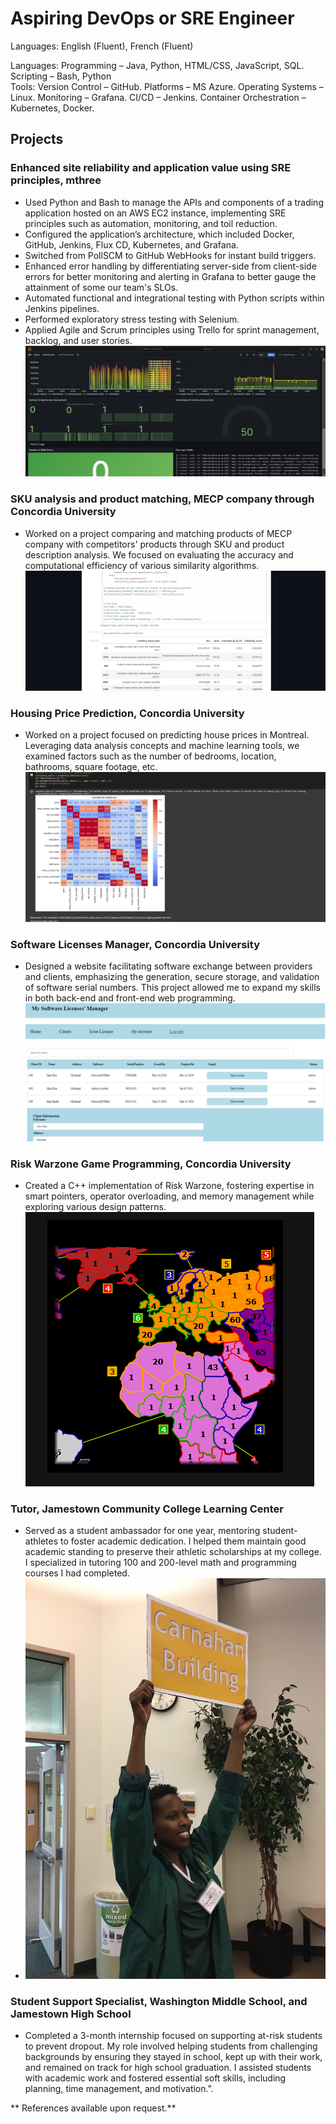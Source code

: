 # Aspiring DevOps or SRE Engineer

Languages: English (Fluent), French (Fluent)

Languages: Programming – Java, Python, HTML/CSS, JavaScript, SQL. Scripting – Bash, Python <br>
Tools: Version Control – GitHub. Platforms – MS Azure. Operating Systems – Linux. Monitoring – Grafana. CI/CD – Jenkins. Container Orchestration – Kubernetes, Docker.

## Projects
### Enhanced site reliability and application value using SRE principles, mthree
- Used Python and Bash to manage the APIs and components of a trading application hosted on an AWS EC2 instance, implementing SRE principles such as automation, monitoring, and toil reduction.
- Configured the application’s architecture, which included Docker, GitHub, Jenkins, Flux CD, Kubernetes, and Grafana.
- Switched from PollSCM to GitHub WebHooks for instant build triggers.
- Enhanced error handling by differentiating server-side from client-side errors for better monitoring and alerting in Grafana to better gauge the attainment of some our team's SLOs.
- Automated functional and integrational testing with Python scripts within Jenkins pipelines.
- Performed exploratory stress testing with Selenium.
- Applied Agile and Scrum principles using Trello for sprint management, backlog, and user stories.
![](/assets/proj5.png)

### SKU analysis and product matching, MECP company through Concordia University
- Worked on a project comparing and matching products of MECP company with competitors' products through SKU and product description analysis. We focused on evaluating the accuracy and computational efficiency of various similarity algorithms.
![](/assets/proj1.png)

### Housing Price Prediction, Concordia University
- Worked on a project focused on predicting house prices in Montreal. Leveraging data analysis concepts and machine learning tools, we examined factors such as the number of bedrooms, location, bathrooms, square footage, etc.
![](/assets/proj2.png)

### Software Licenses Manager, Concordia University
- Designed a website facilitating software exchange between providers and clients, emphasizing the generation, secure storage, and validation of software serial numbers. This project allowed me to expand my skills in both back-end and front-end web programming.
![](/assets/proj3.png)

### Risk Warzone Game Programming, Concordia University
- Created a C++ implementation of Risk Warzone, fostering expertise in smart pointers, operator overloading, and memory management while exploring various design patterns.
![](/assets/proj4.png)

### Tutor, Jamestown Community College Learning Center
- Served as a student ambassador for one year, mentoring student-athletes to foster academic dedication. I helped them maintain good academic standing to preserve their athletic scholarships at my college. I specialized in tutoring 100 and 200-level math and programming courses I had completed.
- ![](/assets/proj6.jpg)

### Student Support Specialist, Washington Middle School, and Jamestown High School
- Completed a 3-month internship focused on supporting at-risk students to prevent dropout. My role involved helping students from challenging backgrounds by ensuring they stayed in school, kept up with their work, and remained on track for high school graduation. I assisted students with academic work and fostered essential soft skills, including planning, time management, and motivation.".

** References available upon request.**
